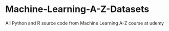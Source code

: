 # Machine-Learning-A-Z-Datasets
All Python and R source code from Machine Learning A-Z course at udemy
